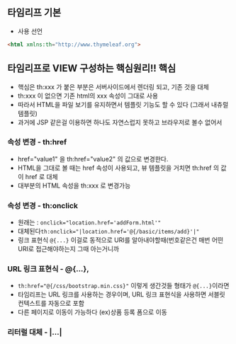 
## 타임리프 기본
- 사용 선언
```html
<html xmlns:th="http://www.thymeleaf.org">
```


## 타임리프로 VIEW 구성하는 핵심원리!! 핵심
- 핵심은 th:xxx 가 붙은 부분은 서버사이드에서 렌더링 되고, 기존 것을 대체
- th:xxx 이 없으면 기존 html의 xxx 속성이 그대로 사용
- 따라서 HTML을 파일 보기를 유지하면서 템플릿 기능도 할 수 있다 (그래서 내츄럴 템플릿)
- 과거에 JSP 같은걸 이용하면 하나도 자연스럽지 못하고 브라우저로 볼수 없어서

### 속성 변경 - th:href
- href="value1" 을 th:href="value2" 의 값으로 변경한다.
- HTML을 그대로 볼 때는 href 속성이 사용되고, 뷰 템플릿을 거치면 th:href 의 값이 href 로 대체
- 대부분의 HTML 속성을 th:xxx 로 변경가능

### 속성 변경 - th:onclick
- 원래는 : `onclick="location.href='addForm.html'"`
- 대체된다`th:onclick="|location.href='@{/basic/items/add}'|"`
- 링크 표현식 `@{...}` 이걸로 동적으로 URI를 알아내야할때(번호같은건 매번 어떤 URI로 접근해야하는지 그때 아는거니까

### URL 링크 표현식 - @{...},
- `th:href="@{/css/bootstrap.min.css}"` 이렇게 생간것들 형태가 `@{...}`이라면
- 타임리프는 URL 링크를 사용하는 경우이며, URL 링크 표현식을 사용하면 서블릿 컨텍스트를 자동으로 포함
- 다른 페이지로 이동이 가능하다 (ex)상품 등록 폼으로 이동


### 리터럴 대체 - |...|
